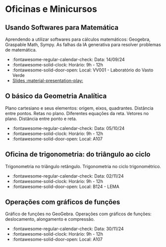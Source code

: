 # Oficinas e Minicursos

## Usando Softwares para Matemática


Aprendendo a utilizar softwares para cálculos matemáticos: Geogebra, Graspable Math, Sympy. As falhas da IA generativa para resolver problemas de matemática.

- :fontawesome-regular-calendar-check: Data: 14/09/24
- :fontawesome-solid-clock: Horário: 9h - 12h
- :fontawesome-solid-door-open: Local: VV001 - Laboratório do Vasto Verde 
 - [Slides :material-presentation-play:](__oficina-software.md)

## O básico da Geometria Analítica

Plano cartesiano e seus elementos: origem, eixos, quadrantes. Distância entre pontos. Retas no plano. Diferentes equações da reta. Vetores no plano. Distância entre ponto e reta.

- :fontawesome-regular-calendar-check: Data: 05/10/24
- :fontawesome-solid-clock: Horário: 9h - 12h
- :fontawesome-solid-door-open: Local: A107

## Oficina de trigonometria: do triângulo ao ciclo

Trigonometria no triângulo retângulo. Trigonometria no ciclo trigonométrico.

- :fontawesome-regular-calendar-check: Data: 02/11/24
- :fontawesome-solid-clock: Horário: 9h - 12h
- :fontawesome-solid-door-open: Local: B124 - LEMA

## Operações com gráficos de funções

Gráfico de funções no GeoGebra. Operações com gráficos de funções: deslocamento, alongamento e compressão.

- :fontawesome-regular-calendar-check: Data: 30/11/24
- :fontawesome-solid-clock: Horário: 9h - 12h
- :fontawesome-solid-door-open: Local: A107
